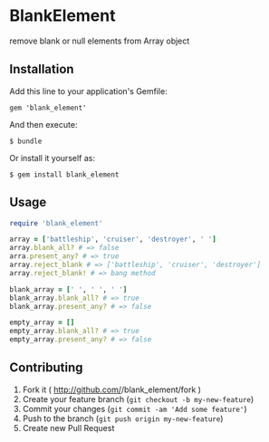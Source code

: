 # BlankElement

remove blank or null elements from Array object

## Installation

Add this line to your application's Gemfile:

    gem 'blank_element'

And then execute:

    $ bundle

Or install it yourself as:

    $ gem install blank_element

## Usage

```ruby
require 'blank_element'

array = ['battleship', 'cruiser', 'destroyer', ' ']
array.blank_all? # => false
arra.present_any? # => true
array.reject_blank # => ['battleship', 'cruiser', 'destroyer']
array.reject_blank! # => bang method

blank_array = [' ', ' ', ' ']
blank_array.blank_all? # => true
blank_array.present_any? # => false

empty_array = []
empty_array.blank_all? # => true
empty_array.present_any? # => false
```

## Contributing

1. Fork it ( http://github.com/<my-github-username>/blank_element/fork )
2. Create your feature branch (`git checkout -b my-new-feature`)
3. Commit your changes (`git commit -am 'Add some feature'`)
4. Push to the branch (`git push origin my-new-feature`)
5. Create new Pull Request
